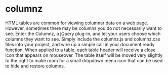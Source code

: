 columnz
=======
HTML tables are common for viewing columnar data on a web page. However, sometimes there may be columns you do not necessarily want to see. Enter the Columnz, a jQuery plug-in, and let your users choose which columns they want to see. Simply include the columnz.js and columnz.css files into your project, and wire up a simple call in your document ready function.
When applied to a table, each table header will receive a close icon that appears on mouseover. The table itself will be moved very slightly to the right to make room for a small dropdown menu icon that can be used to hide and restore columns.
